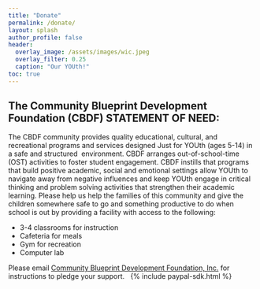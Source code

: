 ```yaml
---
title: "Donate"
permalink: /donate/
layout: splash
author_profile: false
header:
  overlay_image: /assets/images/wic.jpeg
  overlay_filter: 0.25
  caption: "Our YOUth!"
toc: true
---
```

## The Community Blueprint Development Foundation (CBDF) STATEMENT OF NEED:

The CBDF community provides quality educational, cultural, and recreational programs and services designed Just for YOUth (ages 5-14) in a safe and structured 
environment. CBDF arranges out-of-school-time (OST) activities to foster student engagement. CBDF instills that programs that build positive academic, social and emotional settings allow YOUth to navigate away from negative influences and keep YOUth engage in critical thinking and problem solving activities that strengthen their academic learning. Please help us help the families of this community and give the children somewhere safe to go and something productive to do when school is out by providing a facility with access to the following:

- 3-4 classrooms for instruction
- Cafeteria for meals
- Gym for recreation
- Computer lab

Please email [Community Blueprint Development Foundation, Inc.](mailto:communityblueprintdevelopment@gmail.com) for instructions to pledge your support. 
 
{% include paypal-sdk.html %}

<div id="paypal-hosted-1" class="paypal-hosted-button"></div>

<script>
(function renderPayPalHostedButton() {
  // Wait until the PayPal SDK has loaded and the HostedButtons component is available
  function tryRender() {
    if (window.paypal && window.paypal.HostedButtons) {
      // Replace the hostedButtonId below with the ID you get from PayPal (hosted_button_id)
      window.paypal.HostedButtons({
        hostedButtonId: "FQCFAJW5BR9T4"
      }).render("#paypal-hosted-1");
      return;
    }
    // try again in 75ms
    setTimeout(tryRender, 75);
  }
  tryRender();
})();
</script>


